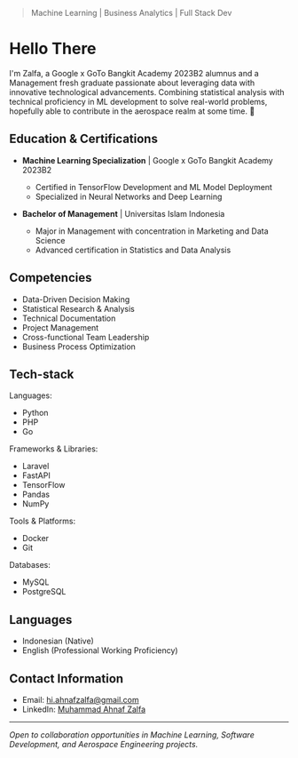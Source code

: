 > Machine Learning | Business Analytics | Full Stack Dev

# Hello There
I'm Zalfa, a Google x GoTo Bangkit Academy 2023B2 alumnus and a Management fresh graduate passionate about leveraging data with innovative technological advancements. Combining statistical analysis with technical proficiency in ML development to solve real-world problems, hopefully able to contribute in the aerospace realm at some time. 🚀

## Education & Certifications
- **Machine Learning Specialization** | Google x GoTo Bangkit Academy 2023B2
  - Certified in TensorFlow Development and ML Model Deployment
  - Specialized in Neural Networks and Deep Learning

- **Bachelor of Management** | Universitas Islam Indonesia 
  - Major in Management with concentration in Marketing and Data Science
  - Advanced certification in Statistics and Data Analysis

## Competencies
- Data-Driven Decision Making
- Statistical Research & Analysis
- Technical Documentation
- Project Management
- Cross-functional Team Leadership
- Business Process Optimization

## Tech-stack
Languages:
  - Python
  - PHP
  - Go

Frameworks & Libraries:
  - Laravel
  - FastAPI
  - TensorFlow
  - Pandas
  - NumPy

Tools & Platforms:
  - Docker
  - Git

Databases:
  - MySQL
  - PostgreSQL

## Languages
- Indonesian (Native)
- English (Professional Working Proficiency)

## Contact Information
- Email: hi.ahnafzalfa@gmail.com
- LinkedIn: [Muhammad Ahnaf Zalfa](https://linkedin.com/in/ahnafzalfa)

---
*Open to collaboration opportunities in Machine Learning, Software Development, and Aerospace Engineering projects.*
